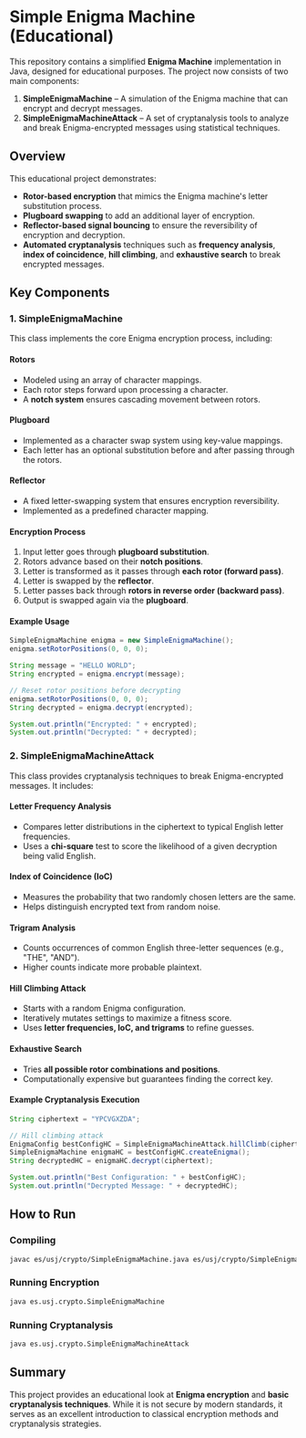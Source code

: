 # Simple Enigma Machine (Educational)

This repository contains a simplified **Enigma Machine** implementation in Java, designed for educational purposes.
The project now consists of two main components:

1. **SimpleEnigmaMachine** – A simulation of the Enigma machine that can encrypt and decrypt messages.
2. **SimpleEnigmaMachineAttack** – A set of cryptanalysis tools to analyze and break Enigma-encrypted messages using statistical techniques.

## Overview

This educational project demonstrates:
- **Rotor-based encryption** that mimics the Enigma machine's letter substitution process.
- **Plugboard swapping** to add an additional layer of encryption.
- **Reflector-based signal bouncing** to ensure the reversibility of encryption and decryption.
- **Automated cryptanalysis** techniques such as **frequency analysis**, **index of coincidence**, **hill climbing**, and **exhaustive search** to break encrypted messages.

## Key Components

### 1. SimpleEnigmaMachine

This class implements the core Enigma encryption process, including:

#### **Rotors**
- Modeled using an array of character mappings.
- Each rotor steps forward upon processing a character.
- A **notch system** ensures cascading movement between rotors.

#### **Plugboard**
- Implemented as a character swap system using key-value mappings.
- Each letter has an optional substitution before and after passing through the rotors.

#### **Reflector**
- A fixed letter-swapping system that ensures encryption reversibility.
- Implemented as a predefined character mapping.

#### **Encryption Process**
1. Input letter goes through **plugboard substitution**.
2. Rotors advance based on their **notch positions**.
3. Letter is transformed as it passes through **each rotor (forward pass)**.
4. Letter is swapped by the **reflector**.
5. Letter passes back through **rotors in reverse order (backward pass)**.
6. Output is swapped again via the **plugboard**.

#### **Example Usage**

```java
SimpleEnigmaMachine enigma = new SimpleEnigmaMachine();
enigma.setRotorPositions(0, 0, 0);

String message = "HELLO WORLD";
String encrypted = enigma.encrypt(message);

// Reset rotor positions before decrypting
enigma.setRotorPositions(0, 0, 0);
String decrypted = enigma.decrypt(encrypted);

System.out.println("Encrypted: " + encrypted);
System.out.println("Decrypted: " + decrypted);
```

### 2. SimpleEnigmaMachineAttack

This class provides cryptanalysis techniques to break Enigma-encrypted messages. It includes:

#### **Letter Frequency Analysis**
- Compares letter distributions in the ciphertext to typical English letter frequencies.
- Uses a **chi-square** test to score the likelihood of a given decryption being valid English.

#### **Index of Coincidence (IoC)**
- Measures the probability that two randomly chosen letters are the same.
- Helps distinguish encrypted text from random noise.

#### **Trigram Analysis**
- Counts occurrences of common English three-letter sequences (e.g., "THE", "AND").
- Higher counts indicate more probable plaintext.

#### **Hill Climbing Attack**
- Starts with a random Enigma configuration.
- Iteratively mutates settings to maximize a fitness score.
- Uses **letter frequencies, IoC, and trigrams** to refine guesses.

#### **Exhaustive Search**
- Tries **all possible rotor combinations and positions**.
- Computationally expensive but guarantees finding the correct key.

#### **Example Cryptanalysis Execution**

```java
String ciphertext = "YPCVGXZDA";

// Hill climbing attack
EnigmaConfig bestConfigHC = SimpleEnigmaMachineAttack.hillClimb(ciphertext, 1000);
SimpleEnigmaMachine enigmaHC = bestConfigHC.createEnigma();
String decryptedHC = enigmaHC.decrypt(ciphertext);

System.out.println("Best Configuration: " + bestConfigHC);
System.out.println("Decrypted Message: " + decryptedHC);
```

## How to Run

### **Compiling**
```bash
javac es/usj/crypto/SimpleEnigmaMachine.java es/usj/crypto/SimpleEnigmaMachineAttack.java
```

### **Running Encryption**
```bash
java es.usj.crypto.SimpleEnigmaMachine
```

### **Running Cryptanalysis**
```bash
java es.usj.crypto.SimpleEnigmaMachineAttack
```

## Summary

This project provides an educational look at **Enigma encryption** and **basic cryptanalysis techniques**. While it is not secure by modern standards, it serves as an excellent introduction to classical encryption methods and cryptanalysis strategies.